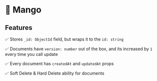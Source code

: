 # 🥭 Mango

## Features

✅ Stores `_id: ObjectId` field, but wraps it to the `id: string`

✅ Documents have `version: number` out of the box, and its increased by `1` every time you call update

✅ Every document has `createdAt` and `updatedAt` props

✅ Soft Delete & Hard Delete ability for documents

<br/>

<br/>